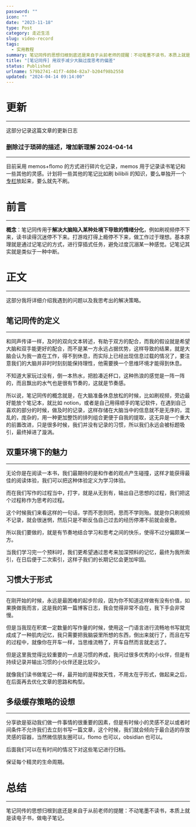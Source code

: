 ```yaml
---
password: ""
icon: ""
date: "2023-11-18"
type: Post
category: 走近生活
slug: video-record
tags:
  - 实用教程
summary: 笔记同传的思想归根到底还是来自于从前老师的提醒：不动笔墨不读书，本质上就是读电子书，做电子笔记。
title: "[笔记同传] 用双手减少大脑过度思考的偏差"
status: Published
urlname: 579b2741-41f7-4d04-82a7-b204f98b2558
updated: "2024-04-14 09:14:00"
---
```


# 更新

---

这部分记录这篇文章的更新日志

### 删除过于琐碎的描述，增加新理解 2024-04-14

---

目前采用 memos+flomo 的方式进行碎片化记录，memos 用于记录读书笔记和一些其他的灵感。计划将一些其他的笔记比如刷 bilibili 的知识，要么单独开一个[专栏](https://matrixcore.top/article/inexhaustible)放起来，要么就先不刷。

# 前言

---

**概念**：笔记同传用于**解决大脑陷入某种处境下导致的情绪分化**，例如刷视频停不下来，读书读得沉迷停不下来。打游戏打得上瘾停不下来，做工作过于理想。基本原理就是通过记笔记的方式，进行穿插式任务，避免过度沉溺某一种感觉。记笔记其实就是类似于一种中断。

# 正文

---

这部分我将详细介绍我遇到的问题以及我思考出的解决策略。

## 笔记同传的定义

---

和同声传译一样，及时的双向文本转述，有助于双方的配合，而我的假设就是希望大脑和双手能更好的配合，而不是某一方永远占据优势，这样导致的结果，就是大脑会认为我一直在工作，得不到休息，而实际上已经出现信息过载的情况了，要注意我们的大脑并非时时刻刻能保持理性，他需要换一个思维环境才能得到休息。

不知道大家玩过没有，倒一本热水，把脸凑近杯口，这种热浪的感觉是一阵一阵的，而且飘出的水气也是很有节奏的，这就是节奏感。

所以说，笔记同传的概念就是，在大脑准备休息放松的时候，比如刷视频，旁边最好能放个笔记本，就比如 notion，或者是自己用得顺手的笔记软件，在遇到自己喜欢的部分的时候，做及时的记录，这样存储在大脑当中的信息就不是无序的，混乱的，庞杂的，用一种更加整饬的排列组合更便于自我的提取，这无异是一个重大的前置改进，只是很多时候，我们并没有记录的习惯，所以我们永远会被标题吸引，最终掉进了漩涡。

## 双重环境下的魅力

---

无论你是在阅读一本书，我们最期待的是和作者的观点产生碰撞，这样才能获得最佳的阅读体验，我们可以把这种体验定义为学习体验。

而在我们写作的过程当中，打字，就是从无到有，输出自己思想的过程，我们把这个过程称作为思考的过程。

这个时候我们来看这样的一句话，学而不思则罔，思而不学则殆。就是你只刷视频不记录，就会很迷惘，然后只是不断反刍自己过去的经历停滞不前就会疲惫。

所以我们要做的，就是有节奏地结合学习和思考之间的快乐，使得不过分偏颇某一方。

当我们学习完一个预料时，我们更希望通过思考来加深预料的记忆，最终为我所索引，在日后便于二次索引，这样子我们的长期记忆会更加牢固。

## 习惯大于形式

---

在刚开始的时候，永远是最困难的起步阶段，因为你不知道这样做有没有价值，如果换做我而言，这是我的第一篇博客日志，我会觉得非常不自在，我下手会非常慢。

但是当我现在积累一定数量的写作量的时候，使用这一门语言进行流畅地书写就完成成了一种肌肉记忆，我只需要把我脑袋里所想的东西，倒出来就行了，而且在写的过程中，就像你在开车一样，当思维流畅了，开车自然而言就走远了。

但是这里我觉得比较重要的一点是习惯的养成，我问过很多优秀的小伙伴，但是有持续记录并输出习惯的小伙伴还是比较少。

就像我们读书做笔记一样，最开始的是释放天性，不用太在乎形式，做起来之后，在后面再去优化文章的思路和构型。

## 多级缓存策略的设想

---

分享欲是驱动我们做一件事情的很重要的因素，但是有时候小的灵感不足以或者时间条件不允许我们去立刻书写一篇文章，这个时候，我们就会倾向于最合适的存放灵感的容器，当然微信朋友圈可以，flomo 也可以，obsidian 也可以。

后面我们可以在有时间的情况下对这些笔记进行归档。

保证每个精灵的生命周期。

# 总结

---

笔记同传的思想归根到底还是来自于从前老师的提醒：不动笔墨不读书，本质上就是读电子书，做电子笔记。
